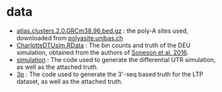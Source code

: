 # data

* [atlas.clusters.2.0.GRCm38.96.bed.gz](atlas.clusters.2.0.GRCm38.96.bed.gz) : the poly-A sites used, downloaded from [polyasite.unibas.ch](https://polyasite.unibas.ch/atlas)
* [CharlotteDTUsim.RData](CharlotteDTUsim.RData) : The bin counts and truth of the DEU simulation, obtained from the authors of [Soneson et al. 2016](https://doi.org/10.1186/s13059-015-0862-3).
* [simulation](simulation/) : The code used to generate the differential UTR simulation, as well as the attached truth.
* [3p](3p/) : The code used to generate the 3'-seq based truth for the LTP dataset, as well as the attached truth.
